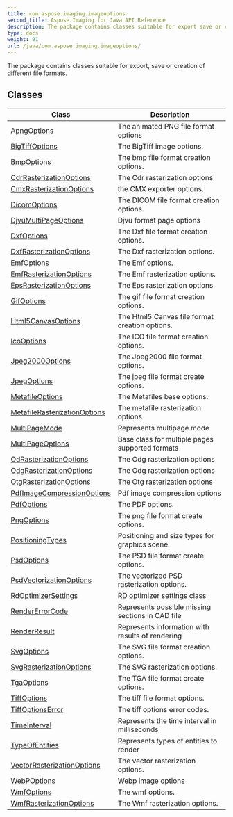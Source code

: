 ```yaml
---
title: com.aspose.imaging.imageoptions
second_title: Aspose.Imaging for Java API Reference
description: The package contains classes suitable for export save or creation of different file formats.
type: docs
weight: 91
url: /java/com.aspose.imaging.imageoptions/
---
```


The package contains classes suitable for export, save or creation of different file formats.


## Classes

| Class | Description |
| --- | --- |
| [ApngOptions](../com.aspose.imaging.imageoptions/apngoptions) | The animated PNG file format options |
| [BigTiffOptions](../com.aspose.imaging.imageoptions/bigtiffoptions) | The BigTiff image options. |
| [BmpOptions](../com.aspose.imaging.imageoptions/bmpoptions) | The bmp file format creation options. |
| [CdrRasterizationOptions](../com.aspose.imaging.imageoptions/cdrrasterizationoptions) | The Cdr rasterization options |
| [CmxRasterizationOptions](../com.aspose.imaging.imageoptions/cmxrasterizationoptions) | the CMX exporter options. |
| [DicomOptions](../com.aspose.imaging.imageoptions/dicomoptions) | The DICOM file format creation options. |
| [DjvuMultiPageOptions](../com.aspose.imaging.imageoptions/djvumultipageoptions) | Djvu format page options |
| [DxfOptions](../com.aspose.imaging.imageoptions/dxfoptions) | The Dxf file format creation options. |
| [DxfRasterizationOptions](../com.aspose.imaging.imageoptions/dxfrasterizationoptions) | The Dxf rasterization options. |
| [EmfOptions](../com.aspose.imaging.imageoptions/emfoptions) | The Emf options. |
| [EmfRasterizationOptions](../com.aspose.imaging.imageoptions/emfrasterizationoptions) | The Emf rasterization options. |
| [EpsRasterizationOptions](../com.aspose.imaging.imageoptions/epsrasterizationoptions) | The Eps rasterization options. |
| [GifOptions](../com.aspose.imaging.imageoptions/gifoptions) | The gif file format creation options. |
| [Html5CanvasOptions](../com.aspose.imaging.imageoptions/html5canvasoptions) | The Html5 Canvas file format creation options. |
| [IcoOptions](../com.aspose.imaging.imageoptions/icooptions) | The ICO file format creation options. |
| [Jpeg2000Options](../com.aspose.imaging.imageoptions/jpeg2000options) | The Jpeg2000 file format options. |
| [JpegOptions](../com.aspose.imaging.imageoptions/jpegoptions) | The jpeg file format create options. |
| [MetafileOptions](../com.aspose.imaging.imageoptions/metafileoptions) | The Metafiles base options. |
| [MetafileRasterizationOptions](../com.aspose.imaging.imageoptions/metafilerasterizationoptions) | The metafile rasterization options |
| [MultiPageMode](../com.aspose.imaging.imageoptions/multipagemode) | Represents multipage mode |
| [MultiPageOptions](../com.aspose.imaging.imageoptions/multipageoptions) | Base class for multiple pages supported formats |
| [OdRasterizationOptions](../com.aspose.imaging.imageoptions/odrasterizationoptions) | The Odg rasterization options |
| [OdgRasterizationOptions](../com.aspose.imaging.imageoptions/odgrasterizationoptions) | The Odg rasterization options |
| [OtgRasterizationOptions](../com.aspose.imaging.imageoptions/otgrasterizationoptions) | The Otg rasterization options |
| [PdfImageCompressionOptions](../com.aspose.imaging.imageoptions/pdfimagecompressionoptions) | Pdf image compression options |
| [PdfOptions](../com.aspose.imaging.imageoptions/pdfoptions) | The PDF options. |
| [PngOptions](../com.aspose.imaging.imageoptions/pngoptions) | The png file format create options. |
| [PositioningTypes](../com.aspose.imaging.imageoptions/positioningtypes) | Positioning and size types for graphics scene. |
| [PsdOptions](../com.aspose.imaging.imageoptions/psdoptions) | The PSD file format create options. |
| [PsdVectorizationOptions](../com.aspose.imaging.imageoptions/psdvectorizationoptions) | The vectorized PSD rasterization options. |
| [RdOptimizerSettings](../com.aspose.imaging.imageoptions/rdoptimizersettings) | RD optimizer settings class |
| [RenderErrorCode](../com.aspose.imaging.imageoptions/rendererrorcode) | Represents possible missing sections in CAD file |
| [RenderResult](../com.aspose.imaging.imageoptions/renderresult) | Represents information with results of rendering |
| [SvgOptions](../com.aspose.imaging.imageoptions/svgoptions) | The SVG file format creation options. |
| [SvgRasterizationOptions](../com.aspose.imaging.imageoptions/svgrasterizationoptions) | The SVG rasterization options. |
| [TgaOptions](../com.aspose.imaging.imageoptions/tgaoptions) | The TGA file format create options. |
| [TiffOptions](../com.aspose.imaging.imageoptions/tiffoptions) | The tiff file format options. |
| [TiffOptionsError](../com.aspose.imaging.imageoptions/tiffoptionserror) | The tiff options error codes. |
| [TimeInterval](../com.aspose.imaging.imageoptions/timeinterval) | Represents the time interval in milliseconds |
| [TypeOfEntities](../com.aspose.imaging.imageoptions/typeofentities) | Represents types of entities to render |
| [VectorRasterizationOptions](../com.aspose.imaging.imageoptions/vectorrasterizationoptions) | The vector rasterization options. |
| [WebPOptions](../com.aspose.imaging.imageoptions/webpoptions) | Webp image options |
| [WmfOptions](../com.aspose.imaging.imageoptions/wmfoptions) | The wmf options. |
| [WmfRasterizationOptions](../com.aspose.imaging.imageoptions/wmfrasterizationoptions) | The Wmf rasterization options. |
